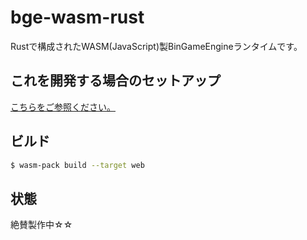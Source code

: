 # bge-wasm-rust
Rustで構成されたWASM(JavaScript)製BinGameEngineランタイムです。
## これを開発する場合のセットアップ
[こちらをご参照ください。](https://qiita.com/osanshouo/items/40f087cc79a1446ad7ef#%E7%92%B0%E5%A2%83%E6%A7%8B%E7%AF%89)
## ビルド
```bash
$ wasm-pack build --target web
```
## 状態
絶賛製作中☆☆